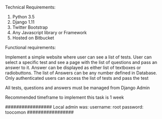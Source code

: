 Technical Requirements: 
 
1. Python 3.5
2. Django 1.11
3. Twitter Bootstrap
4. Any Javascript library or Framework
5. Hosted on Bitbucket

 
Functional requirements: 
 
Implement a simple website where user can see a list of tests. 
User can select a specific test and see a page with the list of questions and pass an answer to it. 
Answer can be displayed as either list of textboxes or radiobuttons. 
The list of Answers can be any number defined in Database. 
Only authenticated users can access the list of tests and pass the test 
 
All tests, questions and answers must be managed from Django Admin
 
Recommended timeframe to implement this task is 1 week

#################
Local admin was:
username: root
password: toocomon
#################
